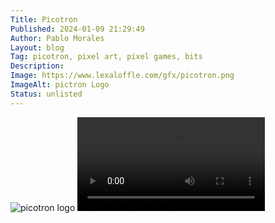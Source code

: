 ```yaml
---
Title: Picotron
Published: 2024-01-09 21:29:49
Author: Pablo Morales
Layout: blog
Tag: picotron, pixel art, pixel games, bits
Description: 
Image: https://www.lexaloffle.com/gfx/picotron.png
ImageAlt: pictron Logo
Status: unlisted
---
```

 <img src="https://www.lexaloffle.com/gfx/picotron.png" alt="picotron logo" class="bg-near-black center w-50-ns mw-100" />

  <video class="w-50-ns mw-100 center" controls>
  <source src="https://static.lifeofpablo.com/media/videos/blog-posts/picotron/picotron-bells.mp4" type="video/mp4">
Your browser does not support the video tag.
</video> 